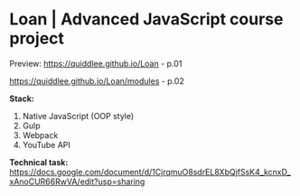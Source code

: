 # Loan | Advanced JavaScript course project
Preview: https://quiddlee.github.io/Loan - p.01

https://quiddlee.github.io/Loan/modules - p.02

**Stack:**
1. Native JavaScript (OOP style)
2. Gulp
3. Webpack
4. YouTube API

**Technical task:** https://docs.google.com/document/d/1CjrqmuO8sdrEL8XbQjfSsK4_kcnxD_xAnoCUR66RwVA/edit?usp=sharing
#
